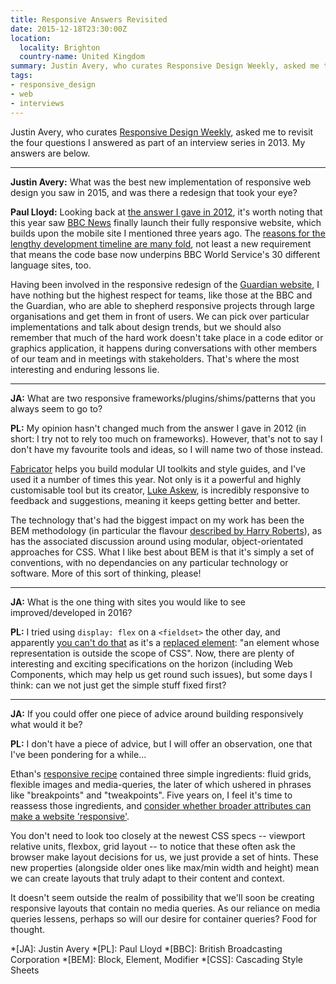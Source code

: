 ```yaml
---
title: Responsive Answers Revisited
date: 2015-12-18T23:30:00Z
location:
  locality: Brighton
  country-name: United Kingdom
summary: Justin Avery, who curates Responsive Design Weekly, asked me to revisit the four questions I answered as part of an interview series in 2013. Here are my answers.
tags:
- responsive_design
- web
- interviews
---
```

Justin Avery, who curates [Responsive Design Weekly][1], asked me to revisit the four questions I answered as part of an interview series in 2013. My answers are below.

***

**Justin Avery:** What was the best new implementation of responsive web design you saw in 2015, and was there a redesign that took your eye?

**Paul Lloyd:** Looking back at [the answer I gave in 2012][3], it's worth noting that this year saw [BBC News][4] finally launch their fully responsive website, which builds upon the mobile site I mentioned three years ago. The [reasons for the lengthy development timeline are many fold][5], not least a new requirement that means the code base now underpins BBC World Service's 30 different language sites, too.

Having been involved in the responsive redesign of the [Guardian website][6], I have nothing but the highest respect for teams, like those at the BBC and the Guardian, who are able to shepherd responsive projects through large organisations and get them in front of users. We can pick over particular implementations and talk about design trends, but we should also remember that much of the hard work doesn't take place in a code editor or graphics application, it happens during conversations with other members of our team and in meetings with stakeholders. That's where the most interesting and enduring lessons lie.

***

**JA:** What are two responsive frameworks/plugins/shims/patterns that you always seem to go to?

**PL:** My opinion hasn't changed much from the answer I gave in 2012 (in short: I try not to rely too much on frameworks). However, that's not to say I don't have my favourite tools and ideas, so I will name two of those instead.

[Fabricator][7] helps you build modular UI toolkits and style guides, and I've used it a number of times this year. Not only is it a powerful and highly customisable tool but its creator, [Luke Askew][8], is incredibly responsive to feedback and suggestions, meaning it keeps getting better and better.

The technology that's had the biggest impact on my work has been the BEM methodology (in particular the flavour [described by Harry Roberts][9]), as has the associated discussion around using modular, object-orientated approaches for CSS. What I like best about BEM is that it's simply a set of conventions, with no dependancies on any particular technology or software. More of this sort of thinking, please!

***

**JA:** What is the one thing with sites you would like to see improved/developed in 2016?

**PL:** I tried using `display: flex` on a `<fieldset>` the other day, and apparently [you can't do that][10] as it's a [replaced element][11]: "an element whose representation is outside the scope of CSS". Now, there are plenty of interesting and exciting specifications on the horizon (including Web Components, which may help us get round such issues), but some days I think: can we not just get the simple stuff fixed first?

***

**JA:** If you could offer one piece of advice around building responsively what would it be?

**PL:** I don't have a piece of advice, but I will offer an observation, one that I've been pondering for a while…

Ethan's [responsive recipe][12] contained three simple ingredients: fluid grids, flexible images and media-queries, the later of which ushered in phrases like "breakpoints" and "tweakpoints". Five years on, I feel it's time to reassess those ingredients, and [consider whether broader attributes can make a website 'responsive'][13].

You don't need to look too closely at the newest CSS specs -- viewport relative units, flexbox, grid layout -- to notice that these often ask the browser make layout decisions for us, we just provide a set of hints. These new properties (alongside older ones like max/min width and height) mean we can create layouts that truly adapt to their content and context.

It doesn't seem outside the realm of possibility that we'll soon be creating responsive layouts that contain no media queries. As our reliance on media queries lessens, perhaps so will our desire for container queries? Food for thought.

[1]: http://responsivedesignweekly.com/
[2]: /2012/12/more_responsive_answers
[3]: http://responsivedesignweekly.com/interview/responsive-interview-with-laura-kalbag-paul-robert-lloyd/
[4]: https://www.bbc.co.uk/news
[5]: http://responsivenews.co.uk/post/114413142693/weve-made-it
[6]: http://www.theguardian.com/
[7]: http://fbrctr.github.io
[8]: https://twitter.com/LukeAskew/
[9]: http://csswizardry.com/2013/01/mindbemding-getting-your-head-round-bem-syntax/
[10]: http://stackoverflow.com/questions/28078681/why-cant-fieldset-be-flex-containers
[11]: https://developer.mozilla.org/en-US/docs/Web/CSS/Replaced_element
[12]: http://alistapart.com/article/responsive-web-design
[13]: http://alistapart.com/article/thinking-responsively-a-framework-for-future-learning

*[JA]: Justin Avery
*[PL]: Paul Lloyd
*[BBC]: British Broadcasting Corporation
*[BEM]: Block, Element, Modifier
*[CSS]: Cascading Style Sheets
